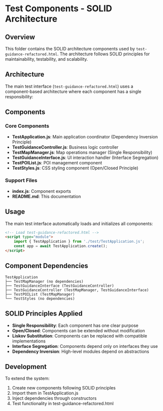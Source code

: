 # Test Components - SOLID Architecture

## Overview

This folder contains the SOLID architecture components used by `test-guidance-refactored.html`. The architecture follows SOLID principles for maintainability, testability, and scalability.

## Architecture

The main test interface (`test-guidance-refactored.html`) uses a component-based architecture where each component has a single responsibility:

## Components

### Core Components

- **TestApplication.js**: Main application coordinator (Dependency Inversion Principle)
- **TestGuidanceController.js**: Business logic controller
- **TestMapManager.js**: Map operations manager (Single Responsibility)
- **TestGuidanceInterface.js**: UI interaction handler (Interface Segregation)
- **TestPOIList.js**: POI management component
- **TestStyles.js**: CSS styling component (Open/Closed Principle)

### Support Files

- **index.js**: Component exports
- **README.md**: This documentation

## Usage

The main test interface automatically loads and initializes all components:

```html
<!-- Load test-guidance-refactored.html -->
<script type="module">
    import { TestApplication } from './test/TestApplication.js';
    const app = await TestApplication.create();
</script>
```

## Component Dependencies

```
TestApplication
├── TestMapManager (no dependencies)
├── TestGuidanceInterface (TestGuidanceController)
├── TestGuidanceController (TestMapManager, TestGuidanceInterface)
├── TestPOIList (TestMapManager)
└── TestStyles (no dependencies)
```

## SOLID Principles Applied

- **Single Responsibility**: Each component has one clear purpose
- **Open/Closed**: Components can be extended without modification
- **Liskov Substitution**: Components can be replaced with compatible implementations
- **Interface Segregation**: Components depend only on interfaces they use
- **Dependency Inversion**: High-level modules depend on abstractions

## Development

To extend the system:

1. Create new components following SOLID principles
2. Import them in TestApplication.js
3. Inject dependencies through constructors
4. Test functionality in test-guidance-refactored.html
